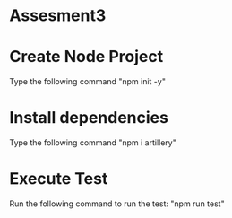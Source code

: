 # Assesment3

# Create Node Project
Type the following command "npm init -y"

# Install dependencies
Type the following command "npm i artillery"

# Execute Test
Run the following command to run the test: "npm run test"


